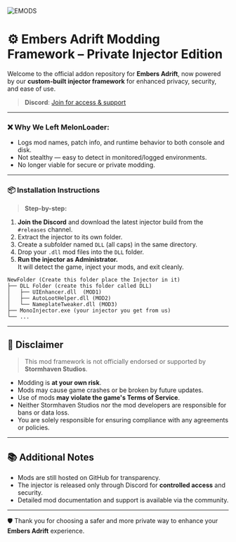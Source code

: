  
![EMODS](https://github.com/user-attachments/assets/a19d4f84-924b-40a7-aa5d-b921d99b2d03)

# ⚙️ Embers Adrift Modding Framework – Private Injector Edition

Welcome to the official addon repository for **Embers Adrift**, now powered by our **custom-built injector framework** for enhanced privacy, security, and ease of use.

> **Discord**: [Join for access & support](https://discord.gg/DNcNvRyMtD)

---

### ❌ Why We Left MelonLoader:

- Logs mod names, patch info, and runtime behavior to both console and disk.
- Not stealthy — easy to detect in monitored/logged environments.
- No longer viable for secure or private modding.

---

### 📦 Installation Instructions

> **Step-by-step:**

1. **Join the Discord** and download the latest injector build from the `#releases` channel.
2. Extract the injector to its own folder.
3. Create a subfolder named `DLL` (all caps) in the same directory.
4. Drop your `.dll` mod files into the `DLL` folder.
5. **Run the injector as Administrator.**  
   It will detect the game, inject your mods, and exit cleanly.

```
NewFolder (Create this folder place the Injector in it)
├── DLL Folder (create this folder called DLL)
│   ├── UIEnhancer.dll  (MOD1)
│   ├── AutoLootHelper.dll (MOD2)
│   └── NameplateTweaker.dll (MOD3)
├── MonoInjector.exe (your injector you get from us)
└── ...
```
---

## 🚫 Disclaimer

> This mod framework is not officially endorsed or supported by **Stormhaven Studios**.

- Modding is **at your own risk**.
- Mods may cause game crashes or be broken by future updates.
- Use of mods **may violate the game's Terms of Service**.
- Neither Stormhaven Studios nor the mod developers are responsible for bans or data loss.
- You are solely responsible for ensuring compliance with any agreements or policies.

---

## 📚 Additional Notes

- Mods are still hosted on GitHub for transparency.
- The injector is released only through Discord for **controlled access** and security.
- Detailed mod documentation and support is available via the community.

---

🛡️ Thank you for choosing a safer and more private way to enhance your **Embers Adrift** experience.
